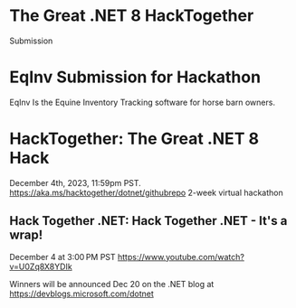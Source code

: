 # The Great .NET 8 HackTogether
Submission

# EqInv Submission for Hackathon
EqInv Is the Equine Inventory Tracking software for horse barn owners. 

# HackTogether: The Great .NET 8 Hack
December 4th, 2023, 11:59pm PST.
https://aka.ms/hacktogether/dotnet/githubrepo
2-week virtual hackathon

## Hack Together .NET: Hack Together .NET - It's a wrap!
December 4 at 3:00 PM PST
https://www.youtube.com/watch?v=U0Zq8X8YDIk

 Winners will be announced Dec 20 on the .NET blog at https://devblogs.microsoft.com/dotnet
